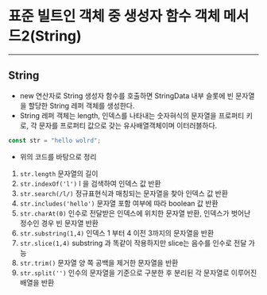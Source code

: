 # 표준 빌트인 객체 중 생성자 함수 객체 메서드2(String)

---

## String
- new 연산자로 String 생성자 함수를 호출하면 StringData 내부 슬롯에 빈 문자열을 할당한 String 레퍼 객체를 생성한다.
- String 레퍼 객체는 length, 인덱스를 나타내는 숫자혀식의 문자열을 프로퍼티 키로, 각 문자를 프로퍼티 값으로 갖는 유사배열객체이며 이터러블하다.


```js
const str = "hello wolrd";
```
- 위의 코드를 바탕으로 정리

1. ```str.length``` 문자열의 길이
2. ```str.indexOf('l')``` l 을 검색하여 인덱스 값 반환
3. ```str.search(/l/)``` 정규표현식과 매칭되는 문자열을 찾아 인덱스 값 반환
4. ```str.includes('hello')``` 문자열 포함 여부에 따라 boolean 값 반환
5. ```str.charAt(0)``` 인수로 전달받은 인덱스에 위치한 문자열 반환, 인덱스가 벗어난 정수인 경우 빈 문자열 반환
6. ```str.substring(1,4)``` 인덱스 1 부터 4 이전 3까지의 문자열을 반환
7. ```str.slice(1,4)``` substring 과 똑같이 작용하지만 slice는 음수를 인수로 전달 가능
8. ```str.trim()``` 문자열 양 쪽 공백을 제거한 문자열을 반환
9. ```str.split('')``` 인수의 문자열을 기준으로 구분한 후 분리뒨 각 문자열로 이루어진 배열을 반환